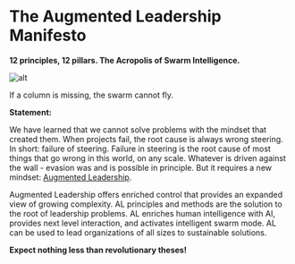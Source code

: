 # The Augmented Leadership Manifesto

**12 principles, 12 pillars. The Acropolis of Swarm Intelligence.**

![alt](../images/Nplay-1800x1350-1-1024x768.webp)

If a column is missing, the swarm cannot fly.

**Statement:**

We have learned that we cannot solve problems with the mindset that created them. When projects fail, the root cause is always wrong steering. In short: failure of steering. Failure in steering is the root cause of most things that go wrong in this world, on any scale. Whatever is driven against the wall - evasion was and is possible in principle. But it requires a new mindset: [Augmented Leadership](https://rosho.world/en/leadership/about-augmented-leadership/).

Augmented Leadership offers enriched control that provides an expanded view of growing complexity. AL principles and methods are the solution to the root of leadership problems. AL enriches human intelligence with AI, provides next level interaction, and activates intelligent swarm mode. AL can be used to lead organizations of all sizes to sustainable solutions.

**Expect nothing less than revolutionary theses!**
